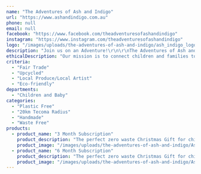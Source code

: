 ```yaml
---
name: "The Adventures of Ash and Indigo"
url: "https://www.ashandindigo.com.au"
phone: null
email: null
facebook: "https://www.facebook.com/theadventuresofashandindigo"
instagram: "https://www.instagram.com/theadventuresofashandindigo"
logo: "/images/uploads/the-adventures-of-ash-and-indigo/ash_indigo_logo.webp"
description: "Join us on an Adventure!\r\n\r\nThe Adventures of Ash and Indigo is a beautiful monthly letter written in the voice of Ash and Indigo, two kids in the Australian Bush. Each month receive a letter filled with tales from the bush and the garden, exploring seasonal indicators and inspiring nature connection. Each letter includes a personalised hand written and illustrated letter as well as activity ideas or inspiration or resources that link to the stories told.\r\n\r\nThe Adventures of Ash and Indigo is the perfect gift for children of all ages, a gift that will connect rather than clutter, and keep on giving.\r\n\r\nWritten, illustrated and produced created by two local mums and printed on recycled paper."
ethicalDescription: "Our mission is to connect children and families to nature through inspirational story telling. We believe that to nurture the future custodians of our planet we need to guide them in forming a deep connection to the natural world, that will inform the way they interact with the world around them.\r\n\r\nWe acknowledge the Wurundjeri and Bunurong people upon whose lands we work and play, and we acknowledge nationally the land upon which we send The Adventures of Ash and Indigo to through including local place names on each letter. \r\n\r\nThe Adventures of Ash and Indigo is printed on recycled paper, even the sticky tape we use on our recycled envelopes is compostable! Any inclusions in the letters are often recycled, repurposed or sustainably harvested."
criteria:
  - "Fair Trade"
  - "Upcycled"
  - "Local Produce/Local Artist"
  - "Eco-friendly"
departments:
  - "Children and Baby"
categories:
  - "Plastic Free"
  - "20km Tecoma Radius"
  - "Handmade"
  - "Waste Free"
products:
  - product_name: "3 Month Subscription"
    product_description: "The perfect zero waste Christmas Gift for children of all ages! In fact, many adults enjoy The Adventures of Ash and Indigo just as much as the children!\r\n\r\nThis subscription includes an Introductory letter followed by one letter a month for three months."
    product_image: "/images/uploads/the-adventures-of-ash-and-indigo/AshandIndigo1.jpg"
  - product_name: "6 Month Subscription"
    product_description: "The perfect zero waste Christmas Gift for children of all ages! In fact, many adults enjoy The Adventures of Ash and Indigo just as much as the children!\r\n\r\nThis subscription includes an Introductory letter followed by one letter a month for six months."
    product_image: "/images/uploads/the-adventures-of-ash-and-indigo/AshandIndigo2.jpg"
---
```


